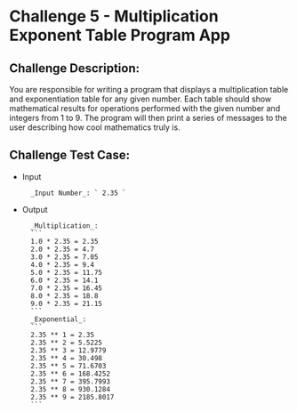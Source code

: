 # Challenge 5 - Multiplication Exponent Table Program App


## Challenge Description:

You are responsible for writing a program that displays a multiplication table and exponentiation
table for any given number. Each table should show mathematical results for operations
performed with the given number and integers from 1 to 9. The program will then print a series
of messages to the user describing how cool mathematics truly is.

## Challenge Test Case:

- Input

        _Input Number_: ` 2.35 `


- Output

        _Multiplication_: 
        ```
        1.0 * 2.35 = 2.35
        2.0 * 2.35 = 4.7
        3.0 * 2.35 = 7.05
        4.0 * 2.35 = 9.4
        5.0 * 2.35 = 11.75
        6.0 * 2.35 = 14.1
        7.0 * 2.35 = 16.45
        8.0 * 2.35 = 18.8
        9.0 * 2.35 = 21.15
        ```
        _Exponential_: 
        ```
        2.35 ** 1 = 2.35
        2.35 ** 2 = 5.5225
        2.35 ** 3 = 12.9779
        2.35 ** 4 = 30.498
        2.35 ** 5 = 71.6703
        2.35 ** 6 = 168.4252
        2.35 ** 7 = 395.7993
        2.35 ** 8 = 930.1284
        2.35 ** 9 = 2185.8017
        ```
